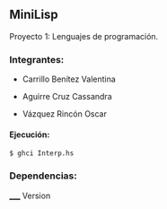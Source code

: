 ## MiniLisp

Proyecto 1: Lenguajes de programación.

### Integrantes:

- Carrillo Benítez Valentina

- Aguirre Cruz Cassandra

- Vázquez Rincón Oscar

#### Ejecución:

`$ ghci Interp.hs`

### Dependencias:

[___](<link>) Version 